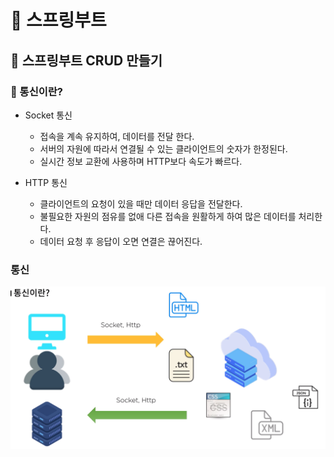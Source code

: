 # :book: 스프링부트

## :pushpin: 스프링부트 CRUD 만들기

### :seedling: 통신이란?

- Socket 통신
    - 접속을 계속 유지하여, 데이터를 전달 한다.
    - 서버의 자원에 따라서 연결될 수 있는 클라이언트의 숫자가 한정된다.
    - 실시간 정보 교환에 사용하며 HTTP보다 속도가 빠르다.

- HTTP 통신
    - 클라이언트의 요청이 있을 때만 데이터 응답을 전달한다.
    - 불필요한 자원의 점유를 없애 다른 접속을 원활하게 하여 많은 데이터를 처리한다.
    - 데이터 요청 후 응답이 오면 연결은 끊어진다. 
    
    
### 통신

![통신](./image/통신.png)

